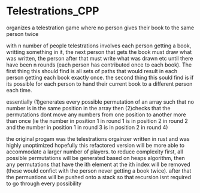 # Telestrations_CPP
organizes a telestration game where no person gives their book to the same person twice

with n number of people telestrations involves each person getting a book, writting something in it, 
the next person that gets the book must draw what was written, the person after that must write what was drawn etc 
until there have been n rounds (each person has contributed once to each book). 
The first thing this should find is all sets of paths that would result in each person getting each book exactly once. 
the second thing this sould find is if its possible for each person to hand their current book to a different person each time.

essentially (1)generates every possible permutation of an array such that no number is in the same position in the array
then (2)checks that the permutations dont move any numbers from one position to another more than once
(ie the number in position 1 in round 1 is in position 2 in round 2 and the number in position 1 in round 3 is in position 2 in round 4)

the original progam was the telestrations orgainzer written in rust and was highly unoptimized hopefully this refactored version will be more able to accommodate a
larger number of players. to reduce complexity first, all possible permutations will be generated based on heaps algorithm, then any permutations that have the ith
element at the ith index will be removed (these would confict with the person never getting a book twice). after that the permuations will be pushed onto a stack so that
recursion isnt required to go through every possibility
